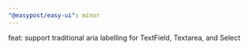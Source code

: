 ```yaml
---
"@easypost/easy-ui": minor
---
```


feat: support traditional aria labelling for TextField, Textarea, and Select
